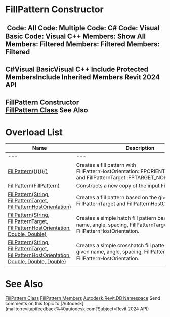 # FillPattern Constructor

﻿
 Code: All Code: Multiple Code: C# Code: Visual Basic Code: Visual C++  Members: Show All Members: Filtered Members: Filtered Members: Filtered   
---  
C#Visual BasicVisual C++
Include Protected MembersInclude Inherited Members
Revit 2024 API  
---  
FillPattern Constructor   
[FillPattern Class](cc546ee9-ba80-c13d-4b74-8c0e2517bc28.md "FillPattern Class") See Also  
---  
# Overload List
| Name | Description |
| --- | --- |
| --- | --- | --- |
| [FillPattern()()()()](ec498d1c-9e3e-5047-783a-eed9a0544114.md "FillPattern Constructor") | Creates a fill pattern with FillPatternHostOrientation::FPORIENTATION_TO_VIEW and FillPatternTarget::FPTARGET_NONE. |
| [FillPattern(FillPattern)](eb7e1a07-a963-9e4e-8c12-e09f5cfeec10.md "FillPattern Constructor \(FillPattern\)") | Constructs a new copy of the input FillPattern object. |
| [FillPattern(String, FillPatternTarget, FillPatternHostOrientation)](0b76f862-e80a-391a-fb4b-b71ae42c7d21.md "FillPattern Constructor \(String, FillPatternTarget, FillPatternHostOrientation\)") | Creates a fill pattern based on the given name, FillPatternTarget and FillPatternHostOrientation. |
| [FillPattern(String, FillPatternTarget, FillPatternHostOrientation, Double, Double)](e8f8a300-7e69-9e4f-00bf-ff9766a6b795.md "FillPattern Constructor \(String, FillPatternTarget, FillPatternHostOrientation, Double, Double\)") | Creates a simple hatch fill pattern based on the given name, angle, spacing, FillPatternTarget and FillPatternHostOrientation. |
| [FillPattern(String, FillPatternTarget, FillPatternHostOrientation, Double, Double, Double)](6e3e1d3b-454f-510b-6651-0ea4885e3c4e.md "FillPattern Constructor \(String, FillPatternTarget, FillPatternHostOrientation, Double, Double, Double\)") | Creates a simple crosshatch fill pattern based on the given name, angle, spacing, FillPatternTarget and FillPatternHostOrientation. |

# See Also
[FillPattern Class](cc546ee9-ba80-c13d-4b74-8c0e2517bc28.md "FillPattern Class")
[FillPattern Members](340cb2f0-bdfd-19a9-accd-a533d921c40b.md "FillPattern Members")
[Autodesk.Revit.DB Namespace](87546ba7-461b-c646-cbb1-2cb8f5bff8b2.md "Autodesk.Revit.DB Namespace")
Send comments on this topic to [Autodesk](mailto:revitapifeedback%40autodesk.com?Subject=Revit 2024 API)